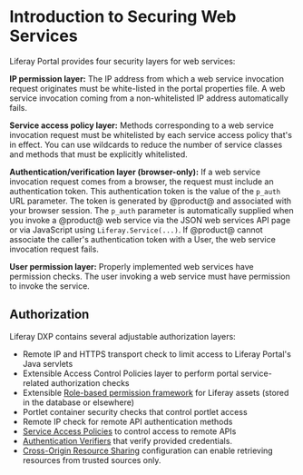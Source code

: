 # Introduction to Securing Web Services

Liferay Portal provides four security layers for web services:

**IP permission layer:** The IP address from which a web service invocation request originates must be white-listed in the portal properties file. A web service invocation coming from a non-whitelisted IP address automatically fails.

**Service access policy layer:** Methods corresponding to a web service invocation request must be whitelisted by each service access policy that's in effect. You can use wildcards to reduce the number of service classes and methods that must be explicitly whitelisted.

**Authentication/verification layer (browser-only):** If a web service invocation request comes from a browser, the request must include an authentication token. This authentication token is the value of the `p_auth` URL parameter. The token is generated by @product@ and associated with your browser session. The `p_auth` parameter is automatically supplied when you invoke a @product@ web service via the JSON web services API page or via JavaScript using `Liferay.Service(...)`. If @product@ cannot associate the caller's authentication token with a User, the web service invocation request fails.

**User permission layer:** Properly implemented web services have permission checks. The user invoking a web service must have permission to invoke the service.

<!-- I would prefer to not include this image until we get design to do a pass on it because I find the visual to be more distracting than helpful in its current iteration. ![Figure 1: To get to a service, a request must pass through the door lock of user permissions, the padlock of the verification layer, the brick wall of service access policies, and finally the safe of predefined IP permissions.](./images/service-access-policies-security-layers.png)  -->

## Authorization

Liferay DXP contains several adjustable authorization layers:

* Remote IP and HTTPS transport check to limit access to Liferay Portal's Java servlets
* Extensible Access Control Policies layer to perform portal service-related authorization checks
* Extensible [Role-based permission framework](../../../users-and-permissions/roles-and-permissions/README.md) for Liferay assets (stored in the database or elsewhere)
* Portlet container security checks that control portlet access
* Remote IP check for remote API authentication methods
* [Service Access Policies](./setting-service-access-policies.md) to control access to remote APIs
* [Authentication Verifiers](./using-authentication-verifiers.md) that verify provided credentials.
* [Cross-Origin Resource Sharing](./setting-up-cors.md) configuration can enable retrieving resources from trusted sources only.

